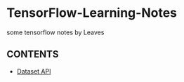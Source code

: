 # TensorFlow-Learning-Notes
some tensorflow notes by Leaves

## CONTENTS
- [Dataset API](https://github.com/LeavesLei/TensorFlow-Learning-Notes/blob/master/TensorFlow%20Dataset%20API.md)
